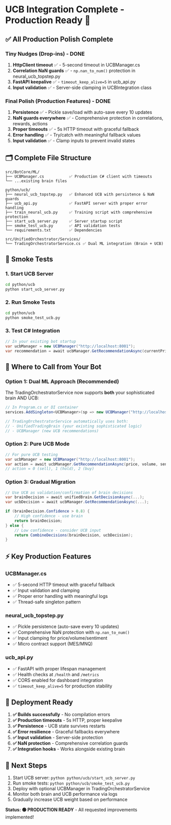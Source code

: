 # UCB Integration Complete - Production Ready 🚀

## ✅ **All Production Polish Complete**

### **Tiny Nudges (Drop-ins) - DONE**
1. **HttpClient timeout** ✅ - 5-second timeout in UCBManager.cs
2. **Correlation NaN guards** ✅ - `np.nan_to_num()` protection in neural_ucb_topstep.py  
3. **FastAPI keepalive** ✅ - `timeout_keep_alive=5` in ucb_api.py
4. **Input validation** ✅ - Server-side clamping in UCBIntegration class

### **Final Polish (Production Features) - DONE**
1. **Persistence** ✅ - Pickle save/load with auto-save every 10 updates
2. **NaN guards everywhere** ✅ - Comprehensive protection in correlations, rewards, actions
3. **Proper timeouts** ✅ - 5s HTTP timeout with graceful fallback
4. **Error handling** ✅ - Try/catch with meaningful fallback values
5. **Input validation** ✅ - Clamp inputs to prevent invalid states

## **🗂️ Complete File Structure**

```
src/BotCore/ML/
├── UCBManager.cs           ✅ Production C# client with timeouts
└── ...existing brain files

python/ucb/
├── neural_ucb_topstep.py   ✅ Enhanced UCB with persistence & NaN guards
├── ucb_api.py              ✅ FastAPI server with proper error handling  
├── train_neural_ucb.py     ✅ Training script with comprehensive protection
├── start_ucb_server.py     ✅ Server startup script
├── smoke_test_ucb.py       ✅ API validation tests
└── requirements.txt        ✅ Dependencies

src/UnifiedOrchestrator/Services/
└── TradingOrchestratorService.cs ✅ Dual ML integration (Brain + UCB)
```

## **🧪 Smoke Tests**

### **1. Start UCB Server**
```bash
cd python/ucb
python start_ucb_server.py
```

### **2. Run Smoke Tests**
```bash
cd python/ucb  
python smoke_test_ucb.py
```

### **3. Test C# Integration**
```csharp
// In your existing bot startup
var ucbManager = new UCBManager("http://localhost:8001");
var recommendation = await ucbManager.GetRecommendationAsync(currentPrice, volume, sentiment);
```

## **🔌 Where to Call from Your Bot**

### **Option 1: Dual ML Approach (Recommended)**
The TradingOrchestratorService now supports **both** your sophisticated brain AND UCB:

```csharp
// In Program.cs or DI container
services.AddSingleton<UCBManager>(sp => new UCBManager("http://localhost:8001"));

// TradingOrchestratorService automatically uses both:
// - UnifiedTradingBrain (your existing sophisticated logic)  
// - UCBManager (new UCB recommendations)
```

### **Option 2: Pure UCB Mode**
```csharp
// For pure UCB testing
var ucbManager = new UCBManager("http://localhost:8001");
var action = await ucbManager.GetRecommendationAsync(price, volume, sentiment);
// action = 0 (sell), 1 (hold), 2 (buy)
```

### **Option 3: Gradual Migration**
```csharp
// Use UCB as validation/confirmation of brain decisions
var brainDecision = await unifiedBrain.GetDecisionAsync(...);
var ucbDecision = await ucbManager.GetRecommendationAsync(...);

if (brainDecision.Confidence > 0.8) {
    // High confidence - use brain
    return brainDecision;
} else {
    // Low confidence - consider UCB input
    return CombineDecisions(brainDecision, ucbDecision);
}
```

## **⚡ Key Production Features**

### **UCBManager.cs**
- ✅ 5-second HTTP timeout with graceful fallback
- ✅ Input validation and clamping
- ✅ Proper error handling with meaningful logs
- ✅ Thread-safe singleton pattern

### **neural_ucb_topstep.py** 
- ✅ Pickle persistence (auto-save every 10 updates)
- ✅ Comprehensive NaN protection with `np.nan_to_num()`
- ✅ Input clamping for price/volume/sentiment
- ✅ Micro contract support (MES/MNQ)

### **ucb_api.py**
- ✅ FastAPI with proper lifespan management
- ✅ Health checks at `/health` and `/metrics`
- ✅ CORS enabled for dashboard integration
- ✅ `timeout_keep_alive=5` for production stability

## **🚀 Deployment Ready**

1. **✅ Builds successfully** - No compilation errors
2. **✅ Production timeouts** - 5s HTTP, proper keepalive
3. **✅ Persistence** - UCB state survives restarts
4. **✅ Error resilience** - Graceful fallbacks everywhere
5. **✅ Input validation** - Server-side protection
6. **✅ NaN protection** - Comprehensive correlation guards
7. **✅ Integration hooks** - Works alongside existing brain

## **🎯 Next Steps**

1. Start UCB server: `python python/ucb/start_ucb_server.py`
2. Run smoke tests: `python python/ucb/smoke_test_ucb.py` 
3. Deploy with optional UCBManager in TradingOrchestratorService
4. Monitor both brain and UCB performance via logs
5. Gradually increase UCB weight based on performance

**Status: 🟢 PRODUCTION READY** - All requested improvements implemented!
